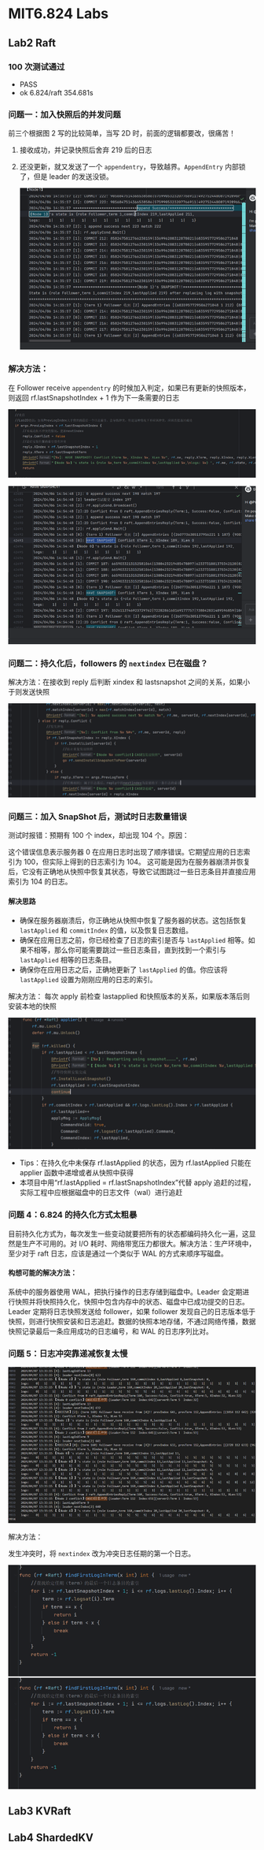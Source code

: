 # MIT6.824 Labs

## Lab2 Raft

### 100 次测试通过

- PASS
- ok 6.824/raft 354.681s

### 问题一：加入快照后的并发问题

前三个根据图 2 写的比较简单，当写 2D 时，前面的逻辑都要改，很痛苦！

1. 接收成功，并记录快照后舍弃 219 后的日志
2. 还没更新，就又发送了一个 `appendentry`，导致越界。`AppendEntry` 内部锁了，但是 leader 的发送没锁。

   ![alt text](images/image-1.png)

### 解决方法：

在 Follower receive `appendentry` 的时候加入判定，如果已有更新的快照版本，则返回 rf.lastSnapshotIndex + 1 作为下一条需要的日志

![alt text](images/image-3.png)

![alt text](images/image-2.png)

### 问题二：持久化后，followers 的 `nextindex` 已在磁盘？

解决方法：在接收到 reply 后判断 xindex 和 lastsnapshot 之间的关系，如果小于则发送快照

![alt text](images/image.png)

### 问题三：加入 SnapShot 后，测试时日志数量错误

测试时报错：预期有 100 个 index，却出现 104 个。原因：

这个错误信息表示服务器 0 在应用日志时出现了顺序错误。它期望应用的日志索引为 100，但实际上得到的日志索引为 104。
这可能是因为在服务器崩溃并恢复后，它没有正确地从快照中恢复其状态，导致它试图跳过一些日志条目并直接应用索引为 104 的日志。

#### 解决思路

- 确保在服务器崩溃后，你正确地从快照中恢复了服务器的状态。这包括恢复 `lastApplied` 和 `commitIndex` 的值，以及恢复日志数组。
- 确保在应用日志之前，你已经检查了日志的索引是否与 `lastApplied` 相等。如果不相等，那么你可能需要跳过一些日志条目，直到找到一个索引与 `lastApplied` 相等的日志条目。
- 确保你在应用日志之后，正确地更新了 `lastApplied` 的值。你应该将 `lastApplied` 设置为刚刚应用的日志的索引。

解决方法：
每次 apply 前检查 lastapplied 和快照版本的关系，如果版本落后则安装本地的快照

![alt text](images/image-7.png)

- Tips：在持久化中未保存 rf.lastApplied 的状态，因为 rf.lastApplied 只能在 applier 函数中递增或者从快照中获得
- 本项目中用“rf.lastApplied = rf.lastSnapshotIndex”代替 apply 追赶的过程，实际工程中应根据磁盘中的日志文件（wal）进行追赶

### 问题 4：6.824 的持久化方式太粗暴

目前持久化方式为，每次发生一些变动就要把所有的状态都编码持久化一遍，这显然是生产不可用的。对 I/O 耗时、网络带宽压力都很大。解决方法：生产环境中，至少对于 raft 日志，应该是通过一个类似于 WAL 的方式来顺序写磁盘。

#### 构想可能的解决方法：

系统中的服务器使用 WAL，把执行操作的日志存储到磁盘中。Leader 会定期进行快照并将快照持久化，快照中包含内存中的状态、磁盘中已成功提交的日志。Leader 定期将日志快照发送给 follower，如果 follower 发现自己的日志版本低于快照，则进行快照安装和日志追赶。数据的快照本地存储，不通过网络传播，数据快照记录最后一条应用成功的日志编号，和 WAL 的日志序列比对。

### 问题 5：日志冲突靠递减恢复太慢

![alt text](images/image-4.png)

解决方法：

发生冲突时，将 `nextindex` 改为冲突日志任期的第一个日志。

![alt text](images/image-5.png)
![alt text](images/image-6.png)

## Lab3 KVRaft

## Lab4 ShardedKV
